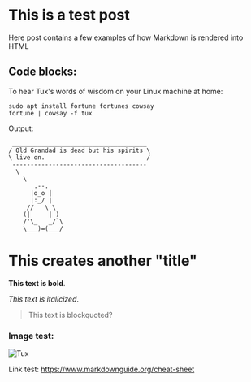 # This is a test post

Here post contains a few examples of how Markdown is rendered into HTML

## Code blocks:

To hear Tux's words of wisdom on your Linux machine at home:

    sudo apt install fortune fortunes cowsay
    fortune | cowsay -f tux

Output:

     _____________________________________
    / Old Grandad is dead but his spirits \
    \ live on.                            /
     -------------------------------------
      \
        \
           .--.
          |o_o |
          |:_/ |
         //   \ \
        (|     | )
        /'\_   _/`\
        \___)=(___/

# This creates another "title"

**This text is bold**.

*This text is italicized*.

> This text is blockquoted?

### Image test:

![Tux](/images/godzilla.png)

Link test: <https://www.markdownguide.org/cheat-sheet>